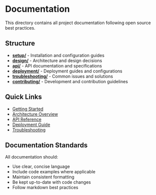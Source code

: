 # Documentation

This directory contains all project documentation following open source best practices.

## Structure

- **[setup/](setup/)** - Installation and configuration guides
- **[design/](design/)** - Architecture and design decisions
- **[api/](api/)** - API documentation and specifications
- **[deployment/](deployment/)** - Deployment guides and configurations
- **[troubleshooting/](troubleshooting/)** - Common issues and solutions
- **[contributing/](contributing/)** - Development and contribution guidelines

## Quick Links

- [Getting Started](setup/getting-started.md)
- [Architecture Overview](design/architecture.md)
- [API Reference](api/reference.md)
- [Deployment Guide](deployment/local.md)
- [Troubleshooting](troubleshooting/common-issues.md)

## Documentation Standards

All documentation should:
- Use clear, concise language
- Include code examples where applicable
- Maintain consistent formatting
- Be kept up-to-date with code changes
- Follow markdown best practices